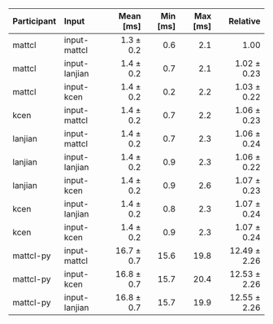 | Participant | Input | Mean [ms] | Min [ms] | Max [ms] | Relative |
|:---|:---|---:|---:|---:|---:|
| mattcl | input-mattcl | 1.3 ± 0.2 | 0.6 | 2.1 | 1.00 |
| mattcl | input-lanjian | 1.4 ± 0.2 | 0.7 | 2.1 | 1.02 ± 0.23 |
| mattcl | input-kcen | 1.4 ± 0.2 | 0.2 | 2.2 | 1.03 ± 0.22 |
| kcen | input-mattcl | 1.4 ± 0.2 | 0.7 | 2.2 | 1.06 ± 0.23 |
| lanjian | input-mattcl | 1.4 ± 0.2 | 0.7 | 2.3 | 1.06 ± 0.24 |
| lanjian | input-lanjian | 1.4 ± 0.2 | 0.9 | 2.3 | 1.06 ± 0.22 |
| lanjian | input-kcen | 1.4 ± 0.2 | 0.9 | 2.6 | 1.07 ± 0.23 |
| kcen | input-lanjian | 1.4 ± 0.2 | 0.8 | 2.3 | 1.07 ± 0.24 |
| kcen | input-kcen | 1.4 ± 0.2 | 0.9 | 2.3 | 1.07 ± 0.24 |
| mattcl-py | input-mattcl | 16.7 ± 0.7 | 15.6 | 19.8 | 12.49 ± 2.26 |
| mattcl-py | input-kcen | 16.8 ± 0.7 | 15.7 | 20.4 | 12.53 ± 2.26 |
| mattcl-py | input-lanjian | 16.8 ± 0.7 | 15.7 | 19.9 | 12.55 ± 2.26 |
